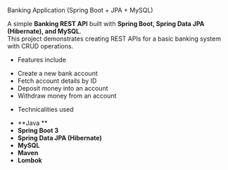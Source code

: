Banking Application (Spring Boot + JPA + MySQL)

A simple **Banking REST API** built with **Spring Boot, Spring Data JPA (Hibernate), and MySQL**.  
This project demonstrates creating REST APIs for a basic banking system with CRUD operations.

 * Features include
- Create a new bank account  
- Fetch account details by ID  
- Deposit money into an account  
- Withdraw money from an account
  
* Technicalities used
- **Java **
- **Spring Boot 3**
- **Spring Data JPA (Hibernate)**
- **MySQL**
- **Maven**
- **Lombok**

